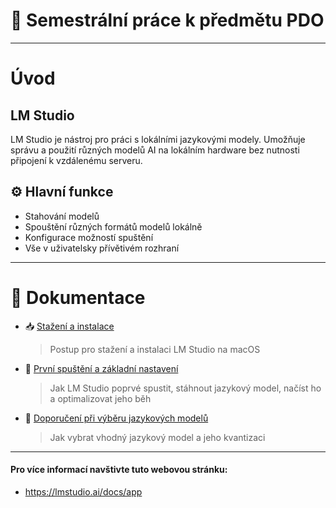 # 📘 Semestrální práce k předmětu PDO

---

# Úvod

## LM Studio
LM Studio je nástroj pro práci s lokálními jazykovými modely. Umožňuje správu a použití různých modelů AI na lokálním hardware bez nutnosti připojení k vzdálenému serveru.

## ⚙️ Hlavní funkce
 - Stahování modelů
 - Spouštění různých formátů modelů lokálně
 - Konfigurace možností spuštění
 - Vše v uživatelsky přívětivém rozhraní

---

# 📄 Dokumentace

- 📥 [Stažení a instalace](./installation.md)  
  > Postup pro stažení a instalaci LM Studio na macOS

- 🚀 [První spuštění a základní nastavení](./first-run.md)  
  > Jak LM Studio poprvé spustit, stáhnout jazykový model, načíst ho a optimalizovat jeho běh

- 🧠 [Doporučení při výběru jazykových modelů](./model-recommendations.md)  
  > Jak vybrat vhodný jazykový model a jeho kvantizaci

---

#### Pro více informací navštivte tuto webovou stránku:
- https://lmstudio.ai/docs/app
